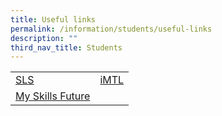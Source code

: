 ```yaml
---
title: Useful links
permalink: /information/students/useful-links
description: ""
third_nav_title: Students
---
```

|  |  | 
| -------- | -------- | 
| [SLS](https://vle.learning.moe.edu.sg/login) | [iMTL](https://imtl.moe.edu.sg/cos/o.x?c=/ca7_imtl/user&func=login) | 
| [My Skills Future](https://www.myskillsfuture.sg/content/student/en/secondary.html)